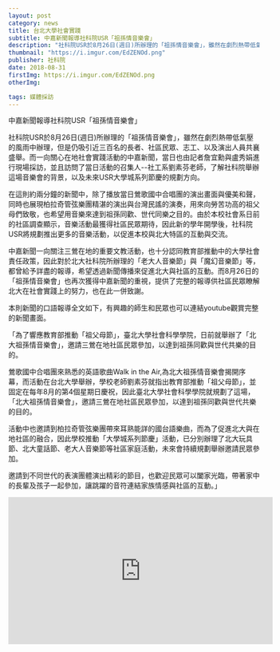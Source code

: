 ```yaml
---
layout: post
category: news
title: 台北大學社會實踐
subtitle: 中嘉新聞報導社科院USR「祖孫情音樂會」
description: "社科院USR於8月26日(週日)所辦理的「祖孫情音樂會」，雖然在劇烈熱帶低氣壓的風雨中辦理，但是仍吸引近三百名的長者、社區民眾、志工、以及演出人員共襄盛舉..."
thumbnail: "https://i.imgur.com/EdZENOd.png"
publisher: 社科院
date: 2018-08-31
firstImg: https://i.imgur.com/EdZENOd.png
otherImg:

tags: 媒體採訪
---
```


中嘉新聞報導社科院USR「祖孫情音樂會」

社科院USR於8月26日(週日)所辦理的「祖孫情音樂會」，雖然在劇烈熱帶低氣壓的風雨中辦理，但是仍吸引近三百名的長者、社區民眾、志工、以及演出人員共襄盛舉。而一向關心在地社會實踐活動的中嘉新聞，當日也由記者詹宜勳與盧秀娟進行現場採訪，並且訪問了當日活動的召集人--社工系劉素芬老師，了解社科院舉辦這場音樂會的背景，以及未來USR大學城系列節慶的規劃方向。

在這則約兩分鐘的新聞中，除了播放當日鶯歌國中合唱團的演出畫面與優美和聲，同時也展現柏拉奇管弦樂團精湛的演出與台灣民謠的演奏，用來向勞苦功高的祖父母們致敬，也希望用音樂來達到祖孫同歡、世代同樂之目的。由於本校社會系日前的社區調查顯示，音樂活動最獲得社區民眾期待，因此新的學年開學後，社科院USR將規劃推出更多的音樂活動，以促進本校與北大特區的互動與交流。

中嘉新聞一向關注三鶯在地的重要文教活動，也十分認同教育部推動中的大學社會責任政策，因此對於北大社科院所辦理的「老大人音樂節」與「魔幻音樂節」等，都曾給予詳盡的報導，希望透過新聞傳播來促進北大與社區的互動。而8月26日的「祖孫情音樂會」也再次獲得中嘉新聞的重視，提供了完整的報導供社區民眾瞭解北大在社會實踐上的努力，也在此一併致謝。

本則新聞的口語報導全文如下，有興趣的師生和民眾也可以連結youtube觀賞完整的新聞畫面。

「為了響應教育部推動「祖父母節」，臺北大學社會科學學院，日前就舉辦了「北大祖孫情音樂會」，邀請三鶯在地社區民眾參加，以達到祖孫同歡與世代共樂的目的。

鶯歌國中合唱團來熟悉的英語歌曲Walk in the Air,為北大祖孫情音樂會揭開序幕，而活動在台北大學舉辦，學校老師劉素芬就指出教育部推動「祖父母節」，並固定在每年8月的第4個星期日慶祝，因此臺北大學社會科學學院就規劃了這場，「北大祖孫情音樂會」，邀請三鶯在地社區民眾參加，以達到祖孫同歡與世代共樂的目的。

活動中也邀請到柏拉奇管弦樂團帶來耳熟能詳的國台語樂曲，而為了促進北大與在地社區的融合，因此學校推動「大學城系列節慶」活動，已分別辦理了北大玩具節、北大童話節、老大人音樂節等社區家庭活動，未來會持續規劃舉辦邀請民眾參加。

邀請到不同世代的表演團體演出精彩的節目，也歡迎民眾可以闔家光臨，帶著家中的長輩及孩子一起參加，讓跳躍的音符連結家族情感與社區的互動。」

<iframe width="530" height="295" src="https://www.youtube.com/embed/thN6iQku9u0" frameborder="0" allow="autoplay; encrypted-media" allowfullscreen></iframe>
